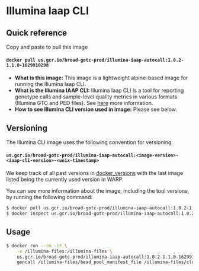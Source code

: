 # Illumina Iaap CLI

## Quick reference

Copy and paste to pull this image

#### `docker pull us.gcr.io/broad-gotc-prod/illumina-iaap-autocall:1.0.2-1.1.0-1629910298`

- __What is this image:__ This image is a lightweight alpine-based image for running the Illumina Iaap CLI.
- __What is the Illumina IAAP CLI:__ Illumina Iaap CLI is a tool for reporting genotype calls and sample-level quality metrics in various formats (Illumina GTC and PED files). See [here](https://emea.support.illumina.com/downloads/iaap-genotyping-cli.html) more information.
- __How to see Illumina CLI version used in image:__ Please see below.

## Versioning

The Illumina CLI image uses the following convention for versioning:

#### `us.gcr.io/broad-gotc-prod/illumina-iaap-autocall:<image-version>-<iaap-cli-version>-<unix-timestamp>` 

We keep track of all past versions in [docker_versions](docker_versions.tsv) with the last image listed being the currently used version in WARP.

You can see more information about the image, including the tool versions, by running the following command:

```bash
$ docker pull us.gcr.io/broad-gotc-prod/illumina-iaap-autocall:1.0.2-1.1.0-1629910298
$ docker inspect us.gcr.io/broad-gotc-prod/illumina-iaap-autocall:1.0.2-1.1.0-1629910298
```

## Usage

```bash
$ docker run --rm -it \
    -v /illumina-files:/illumina-files \
    us.gcr.io/broad-gotc-prod/illumina-iaap-autocall:1.0.2-1.1.0-1629910298 /usr/gitc/iaap/iaap-cli/iaap-cli \
    gencall /illumina-files/bead_pool_manifest_file /illumina-files/cluster_file .
```
